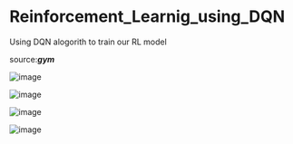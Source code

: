 # Reinforcement_Learnig_using_DQN
Using DQN alogorith to train our RL model

source:***gym***

![image](https://user-images.githubusercontent.com/85003518/145726587-6592a325-0685-431e-ba66-b63f90c51e94.png)

![image](https://user-images.githubusercontent.com/85003518/145726531-353c6c69-7f48-4aa2-997d-b2ac9df09408.png)


![image](https://user-images.githubusercontent.com/85003518/145725946-4780c30e-694b-4637-9515-e684c3b62a69.png)

![image](https://user-images.githubusercontent.com/85003518/145725897-cbf220f5-c83a-4458-b128-49472d31df5b.png)
